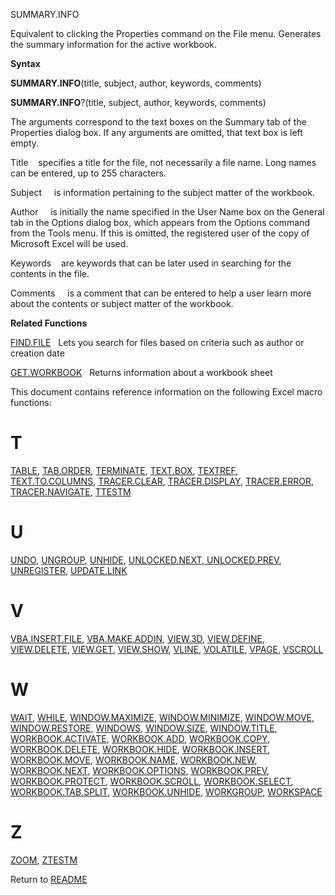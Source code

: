 SUMMARY.INFO

Equivalent to clicking the Properties command on the File menu.
Generates the summary information for the active workbook.

**Syntax**

**SUMMARY.INFO**(title, subject, author, keywords, comments)

**SUMMARY.INFO**?(title, subject, author, keywords, comments)

The arguments correspond to the text boxes on the Summary tab of the
Properties dialog box. If any arguments are omitted, that text box is
left empty.

Title&nbsp;&nbsp;&nbsp;&nbsp;specifies a title for the file, not
necessarily a file name. Long names can be entered, up to 255
characters.

Subject&nbsp;&nbsp;&nbsp;&nbsp; is information pertaining to the subject
matter of the workbook.

Author&nbsp;&nbsp;&nbsp;&nbsp; is initially the name specified in the
User Name box on the General tab in the Options dialog box, which
appears from the Options command from the Tools menu. If this is
omitted, the registered user of the copy of Microsoft Excel will be
used.

Keywords&nbsp;&nbsp;&nbsp;&nbsp;are keywords that can be later used in
searching for the contents in the file.

Comments&nbsp;&nbsp;&nbsp;&nbsp; is a comment that can be entered to
help a user learn more about the contents or subject matter of the
workbook.

**Related Functions**

[FIND.FILE](FIND.FILE.md)&nbsp;&nbsp;&nbsp;Lets you search for files based on criteria
such as author or creation date

[GET.WORKBOOK](GET.WORKBOOK.md)&nbsp;&nbsp;&nbsp;Returns information about a workbook sheet

<span id="T" class="anchor"></span>This document contains reference
information on the following Excel macro functions:

# T

[TABLE](#table), [TAB.ORDER](#tab.order), [TERMINATE](#terminate),
[TEXT.BOX](#text.box), [TEXTREF](#textref),
[TEXT.TO.COLUMNS](#text.to.columns), [TRACER.CLEAR](#tracer.clear),
[TRACER.DISPLAY](#tracer.display), [TRACER.ERROR](#tracer.error),
[TRACER.NAVIGATE](#tracer.navigate), [TTESTM](#ttestm)

# U

[UNDO](#undo), [UNGROUP](#ungroup), [UNHIDE](#unhide), [UNLOCKED.NEXT,
UNLOCKED.PREV](#unlocked.next-unlocked.prev), [UNREGISTER](#unregister),
[UPDATE.LINK](#update.link)

# V

[VBA.INSERT.FILE](#vba.insert.file), [VBA.MAKE.ADDIN](#vba.make.addin),
[VIEW.3D](#view.3d), [VIEW.DEFINE](#view.define),
[VIEW.DELETE](#view.delete), [VIEW.GET](#view.get),
[VIEW.SHOW](#view.show), [VLINE](#vline), [VOLATILE](#volatile),
[VPAGE](#vpage), [VSCROLL](#vscroll)

# W

[WAIT](#wait), [WHILE](#while), [WINDOW.MAXIMIZE](#window.maximize),
[WINDOW.MINIMIZE](#window.minimize), [WINDOW.MOVE](#window.move),
[WINDOW.RESTORE](#window.restore), [WINDOWS](#windows),
[WINDOW.SIZE](#window.size), [WINDOW.TITLE](#window.title),
[WORKBOOK.ACTIVATE](#workbook.activate), [WORKBOOK.ADD](#workbook.add),
[WORKBOOK.COPY](#workbook.copy), [WORKBOOK.DELETE](#workbook.delete),
[WORKBOOK.HIDE](#workbook.hide), [WORKBOOK.INSERT](#workbook.insert),
[WORKBOOK.MOVE](#workbook.move), [WORKBOOK.NAME](#workbook.name),
[WORKBOOK.NEW](#workbook.new), [WORKBOOK.NEXT](#workbook.next),
[WORKBOOK.OPTIONS](#workbook.options), [WORKBOOK.PREV](#workbook.prev),
[WORKBOOK.PROTECT](#workbook.protect),
[WORKBOOK.SCROLL](#workbook.scroll),
[WORKBOOK.SELECT](#workbook.select),
[WORKBOOK.TAB.SPLIT](#workbook.tab.split),
[WORKBOOK.UNHIDE](#workbook.unhide), [WORKGROUP](#workgroup),
[WORKSPACE](#workspace)

# Z

[ZOOM](#zoom), [ZTESTM](#ztestm)


Return to [README](README.md)

